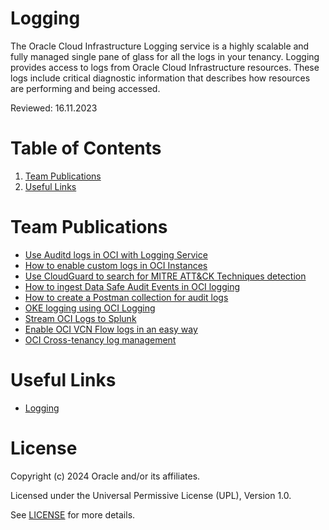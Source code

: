 # Logging

The Oracle Cloud Infrastructure Logging service is a highly scalable and fully managed single pane of glass for all the logs in your tenancy. Logging provides access to logs from Oracle Cloud Infrastructure resources. These logs include critical diagnostic information that describes how resources are performing and being accessed.

Reviewed: 16.11.2023

# Table of Contents

1. [Team Publications](#team-publications)
2. [Useful Links](#useful-links)

# Team Publications

- [Use Auditd logs in OCI with Logging Service](https://learnoci.cloud/use-auditd-logs-in-oci-with-logging-service-5caa13719315?sk=497fb416850a753be1997577f68b6d3d)
- [How to enable custom logs in OCI Instances](https://learnoci.cloud/how-to-enable-custom-logs-in-oci-instances-c21701c05a93?sk=fde8925d5588a4e87a4b6adae1e5affc)
- [Use CloudGuard to search for MITRE ATT&CK Techniques detection](https://learnoci.cloud/use-cloudguard-to-search-for-mitre-att-ck-techiniques-detections-722cd36ea6b5?sk=64da19de232c3d5b2fcee567560da907)
- [How to ingest Data Safe Audit Events in OCI logging](https://learnoci.cloud/how-to-ingest-data-safe-audit-events-in-oci-logging-efc1d65eefad?sk=e663bd8b325fda7af79d8e9bf5e1055a)
- [How to create a Postman collection for audit logs](https://learnoci.cloud/how-to-create-a-postman-collection-for-oci-audit-logs-7115f16737dd?sk=a2f842471737ad12c0ff5b67499a960e)
- [OKE logging using OCI Logging](https://learnoci.cloud/oke-log-collection-using-oci-logging-3f1e732928b3?source=friends_link&sk=d077521b8306b55c3f84cd0712a771e7)
- [Stream OCI Logs to Splunk](https://learnoci.cloud/stream-oci-logs-to-splunk-v9-1-c71c93e470fe?sk=8a7c3f6201bfcd847a83d36247eddfa7)
- [Enable OCI VCN Flow logs in an easy way](https://karthicin.medium.com/enable-oci-vcn-flow-logs-in-easy-way-c986c6cda6c0)
- [OCI Cross-tenancy log management](https://learnoci.cloud/oci-cross-tenancy-log-management-8165c6048827)

# Useful Links
- [Logging](https://docs.oracle.com/en-us/iaas/Content/Logging/home.htm)


# License

Copyright (c) 2024 Oracle and/or its affiliates.

Licensed under the Universal Permissive License (UPL), Version 1.0.

See [LICENSE](https://github.com/oracle-devrel/technology-engineering/blob/main/LICENSE) for more details.